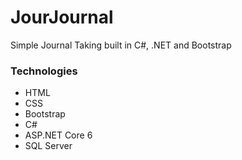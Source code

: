 # JourJournal

Simple Journal Taking built in C#, .NET and Bootstrap

### Technologies
- HTML
- CSS
- Bootstrap
- C#
- ASP.NET Core 6
- SQL Server
